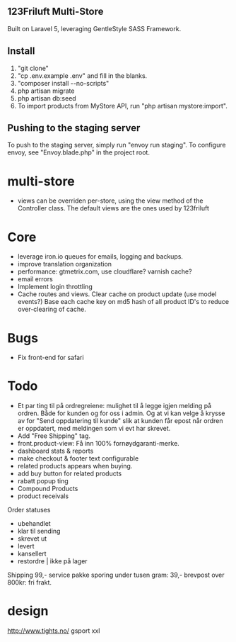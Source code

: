 ## 123Friluft Multi-Store
Built on Laravel 5, leveraging GentleStyle SASS Framework.

## Install

1. "git clone"
2. "cp .env.example .env" and fill in the blanks.
3. "composer install --no-scripts"
4. php artisan migrate
5. php artisan db:seed
8. To import products from MyStore API, run "php artisan mystore:import".


## Pushing to the staging server
To push to the staging server, simply run "envoy run staging".
To configure envoy, see "Envoy.blade.php" in the project root.


# multi-store
- views can be overriden per-store, using the view method of the Controller class. The default views are the ones used by 123friluft

# Core
- leverage iron.io queues for emails, logging and backups.
- improve translation organization
- performance: gtmetrix.com, use cloudflare? varnish cache?
- email errors
- Implement login throttling
- Cache routes and views. Clear cache on product update (use model events?) Base each cache key on md5 hash of all product ID's to reduce over-clearing of cache.

# Bugs
- Fix front-end for safari

# Todo
- Et par ting til på ordregreiene:  mulighet til å legge igjen melding på ordren.
  Både for kunden og for oss i admin. Og at vi kan velge  å krysse av for
  "Send oppdatering til kunde" slik at kunden får epost når ordren er oppdatert, med meldingen som vi evt har skrevet.
- Add "Free Shipping" tag.
- front.product-view: Få inn 100% fornøydgaranti-merke.
- dashboard stats & reports
- make checkout & footer text configurable
- related products appears when buying.
- add buy button for related products
- rabatt popup ting
- Compound Products
- product receivals

Order statuses
- ubehandlet
- klar til sending
- skrevet ut
- levert
- kansellert
- restordre | ikke på lager

Shipping
99,- service pakke sporing
under tusen gram: 39,- brevpost
over 800kr: fri frakt.

# design
http://www.tights.no/
gsport
xxl